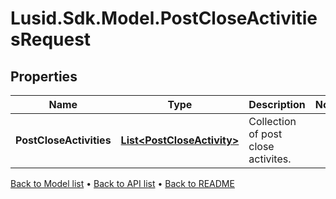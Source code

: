 # Lusid.Sdk.Model.PostCloseActivitiesRequest

## Properties

Name | Type | Description | Notes
------------ | ------------- | ------------- | -------------
**PostCloseActivities** | [**List&lt;PostCloseActivity&gt;**](PostCloseActivity.md) | Collection of post close activites. | 

[Back to Model list](../README.md#documentation-for-models) &#8226; [Back to API list](../README.md#documentation-for-api-endpoints) &#8226; [Back to README](../README.md)

